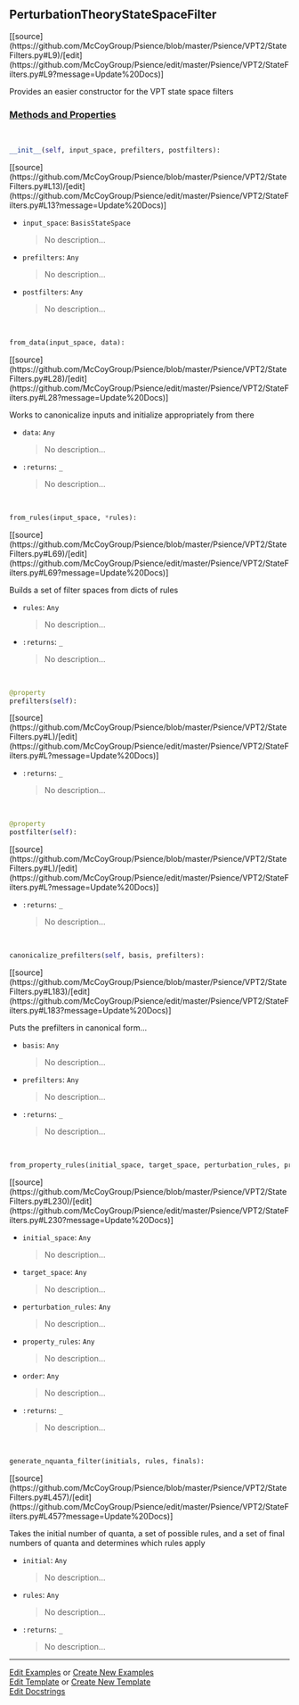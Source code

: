 ## <a id="Psience.VPT2.StateFilters.PerturbationTheoryStateSpaceFilter">PerturbationTheoryStateSpaceFilter</a> 
<div class="docs-source-link" markdown="1">
[[source](https://github.com/McCoyGroup/Psience/blob/master/Psience/VPT2/StateFilters.py#L9)/[edit](https://github.com/McCoyGroup/Psience/edit/master/Psience/VPT2/StateFilters.py#L9?message=Update%20Docs)]
</div>

Provides an easier constructor for the VPT state space filters

<div class="collapsible-section">
 <div class="collapsible-section collapsible-section-header" markdown="1">
 
### <a class="collapse-link" data-toggle="collapse" href="#methods">Methods and Properties</a> <a class="float-right" data-toggle="collapse" href="#methods"><i class="fa fa-chevron-down"></i></a>

 </div>
 <div class="collapsible-section collapsible-section-body collapse" id="methods" markdown="1">

<a id="Psience.VPT2.StateFilters.PerturbationTheoryStateSpaceFilter.__init__" class="docs-object-method">&nbsp;</a> 
```python
__init__(self, input_space, prefilters, postfilters): 
```
<div class="docs-source-link" markdown="1">
[[source](https://github.com/McCoyGroup/Psience/blob/master/Psience/VPT2/StateFilters.py#L13)/[edit](https://github.com/McCoyGroup/Psience/edit/master/Psience/VPT2/StateFilters.py#L13?message=Update%20Docs)]
</div>


- `input_space`: `BasisStateSpace`
    >No description...
- `prefilters`: `Any`
    >No description...
- `postfilters`: `Any`
    >No description...

<a id="Psience.VPT2.StateFilters.PerturbationTheoryStateSpaceFilter.from_data" class="docs-object-method">&nbsp;</a> 
```python
from_data(input_space, data): 
```
<div class="docs-source-link" markdown="1">
[[source](https://github.com/McCoyGroup/Psience/blob/master/Psience/VPT2/StateFilters.py#L28)/[edit](https://github.com/McCoyGroup/Psience/edit/master/Psience/VPT2/StateFilters.py#L28?message=Update%20Docs)]
</div>

Works to canonicalize inputs and initialize appropriately from there
- `data`: `Any`
    >No description...
- `:returns`: `_`
    >No description...

<a id="Psience.VPT2.StateFilters.PerturbationTheoryStateSpaceFilter.from_rules" class="docs-object-method">&nbsp;</a> 
```python
from_rules(input_space, *rules): 
```
<div class="docs-source-link" markdown="1">
[[source](https://github.com/McCoyGroup/Psience/blob/master/Psience/VPT2/StateFilters.py#L69)/[edit](https://github.com/McCoyGroup/Psience/edit/master/Psience/VPT2/StateFilters.py#L69?message=Update%20Docs)]
</div>

Builds a set of filter spaces from dicts of rules
- `rules`: `Any`
    >No description...
- `:returns`: `_`
    >No description...

<a id="Psience.VPT2.StateFilters.PerturbationTheoryStateSpaceFilter.prefilters" class="docs-object-method">&nbsp;</a> 
```python
@property
prefilters(self): 
```
<div class="docs-source-link" markdown="1">
[[source](https://github.com/McCoyGroup/Psience/blob/master/Psience/VPT2/StateFilters.py#L)/[edit](https://github.com/McCoyGroup/Psience/edit/master/Psience/VPT2/StateFilters.py#L?message=Update%20Docs)]
</div>


- `:returns`: `_`
    >No description...

<a id="Psience.VPT2.StateFilters.PerturbationTheoryStateSpaceFilter.postfilter" class="docs-object-method">&nbsp;</a> 
```python
@property
postfilter(self): 
```
<div class="docs-source-link" markdown="1">
[[source](https://github.com/McCoyGroup/Psience/blob/master/Psience/VPT2/StateFilters.py#L)/[edit](https://github.com/McCoyGroup/Psience/edit/master/Psience/VPT2/StateFilters.py#L?message=Update%20Docs)]
</div>


- `:returns`: `_`
    >No description...

<a id="Psience.VPT2.StateFilters.PerturbationTheoryStateSpaceFilter.canonicalize_prefilters" class="docs-object-method">&nbsp;</a> 
```python
canonicalize_prefilters(self, basis, prefilters): 
```
<div class="docs-source-link" markdown="1">
[[source](https://github.com/McCoyGroup/Psience/blob/master/Psience/VPT2/StateFilters.py#L183)/[edit](https://github.com/McCoyGroup/Psience/edit/master/Psience/VPT2/StateFilters.py#L183?message=Update%20Docs)]
</div>

Puts the prefilters in canonical form...
- `basis`: `Any`
    >No description...
- `prefilters`: `Any`
    >No description...
- `:returns`: `_`
    >No description...

<a id="Psience.VPT2.StateFilters.PerturbationTheoryStateSpaceFilter.from_property_rules" class="docs-object-method">&nbsp;</a> 
```python
from_property_rules(initial_space, target_space, perturbation_rules, property_rules, order=2): 
```
<div class="docs-source-link" markdown="1">
[[source](https://github.com/McCoyGroup/Psience/blob/master/Psience/VPT2/StateFilters.py#L230)/[edit](https://github.com/McCoyGroup/Psience/edit/master/Psience/VPT2/StateFilters.py#L230?message=Update%20Docs)]
</div>


- `initial_space`: `Any`
    >No description...
- `target_space`: `Any`
    >No description...
- `perturbation_rules`: `Any`
    >No description...
- `property_rules`: `Any`
    >No description...
- `order`: `Any`
    >No description...
- `:returns`: `_`
    >No description...

<a id="Psience.VPT2.StateFilters.PerturbationTheoryStateSpaceFilter.generate_nquanta_filter" class="docs-object-method">&nbsp;</a> 
```python
generate_nquanta_filter(initials, rules, finals): 
```
<div class="docs-source-link" markdown="1">
[[source](https://github.com/McCoyGroup/Psience/blob/master/Psience/VPT2/StateFilters.py#L457)/[edit](https://github.com/McCoyGroup/Psience/edit/master/Psience/VPT2/StateFilters.py#L457?message=Update%20Docs)]
</div>

Takes the initial number of quanta, a set of possible rules, and
        a set of final numbers of quanta and determines which rules apply
- `initial`: `Any`
    >No description...
- `rules`: `Any`
    >No description...
- `:returns`: `_`
    >No description...

 </div>
</div>




___

[Edit Examples](https://github.com/McCoyGroup/Psience/edit/gh-pages/ci/examples/Psience/VPT2/StateFilters/PerturbationTheoryStateSpaceFilter.md) or 
[Create New Examples](https://github.com/McCoyGroup/Psience/new/gh-pages/?filename=ci/examples/Psience/VPT2/StateFilters/PerturbationTheoryStateSpaceFilter.md) <br/>
[Edit Template](https://github.com/McCoyGroup/Psience/edit/gh-pages/ci/docs/Psience/VPT2/StateFilters/PerturbationTheoryStateSpaceFilter.md) or 
[Create New Template](https://github.com/McCoyGroup/Psience/new/gh-pages/?filename=ci/docs/templates/Psience/VPT2/StateFilters/PerturbationTheoryStateSpaceFilter.md) <br/>
[Edit Docstrings](https://github.com/McCoyGroup/Psience/edit/master/Psience/VPT2/StateFilters.py#L9?message=Update%20Docs)